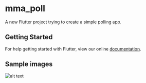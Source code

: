 # mma_poll

A new Flutter project trying to create a simple polling app.

## Getting Started

For help getting started with Flutter, view our online
[documentation](https://flutter.io/).

## Sample images
![alt text](https://docs.google.com/uc?export=view&id=1jx2uJbod6brPXO9ulAB9a0ZTO1YG8c2U)
